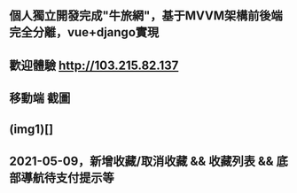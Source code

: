 ## 個人獨立開發完成"牛旅網"，基于MVVM架構前後端完全分離，vue+django實現
## 歡迎體驗 http://103.215.82.137
## 移動端 截圖
## (img1)[]
## 2021-05-09，新增收藏/取消收藏 && 收藏列表 && 底部導航待支付提示等

